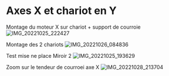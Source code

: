 # Axes X et chariot en Y

Montage du moteur X sur chariot + support de courroie
![IMG_20221025_222427](https://user-images.githubusercontent.com/84618082/208304650-5dfa4124-5877-4c10-a282-980aafdb4195.jpg)

Montage des 2 chariots
![IMG_20221026_084836](https://user-images.githubusercontent.com/84618082/208304663-3d5c7add-43c3-4d7b-814d-92fb98c02f47.jpg)

Test mise ne place Miroir 2
![IMG_20221025_193629](https://user-images.githubusercontent.com/84618082/208304690-997a2bc0-cfd0-48c6-814c-d846fddf4794.jpg)

Zoom sur le tendeur de courroei axe X
![IMG_20221028_213704](https://user-images.githubusercontent.com/84618082/208304699-1652751a-5af7-4f6f-a2da-dd9c9fd4c7c8.jpg)

